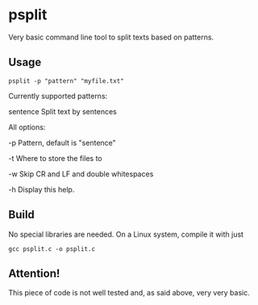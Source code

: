 # psplit
Very basic command line tool to split texts based on patterns.

## Usage
`psplit -p "pattern" "myfile.txt"`

Currently supported patterns:

sentence    Split text by sentences

All options:

-p          Pattern, default is "sentence"

-t          Where to store the files to

-w          Skip CR and LF and double whitespaces

-h          Display this help.

## Build
No special libraries are needed. On a Linux system, compile it with just

`gcc psplit.c -o psplit.c`

## Attention!
This piece of code is not well tested and, as said above, very very basic.

